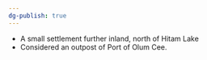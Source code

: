```yaml
---
dg-publish: true
---
```

- A small settlement further inland, north of Hitam Lake
- Considered an outpost of Port of Olum Cee. 
